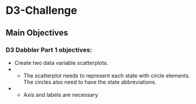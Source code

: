 # D3-Challenge

## Main Objectives

### D3 Dabbler Part 1 objectives:

* Create two data variable scatterplots.
* * The scatterplot needs to represent each state with circle elements. The circles also need to have the state abbreviations.
* * Axis and labels are necessary


### 
